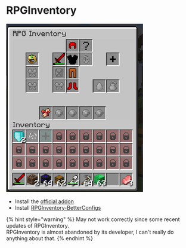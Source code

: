 # RPGInventory

![](../../.gitbook/assets/image%20%2817%29.png)

* Install the [official addon ](https://www.spigotmc.org/resources/addon-rpginventory-compatibility-for-itemsadder.84701/)
* Install [RPGInventory-BetterConfigs](https://www.spigotmc.org/resources/rpginventory-betterconfigs.85230/)

{% hint style="warning" %}
May not work correctly since some recent updates of RPGInventory.  
RPGInventory is almost abandoned by its developer, I can't really do anything about that.
{% endhint %}


